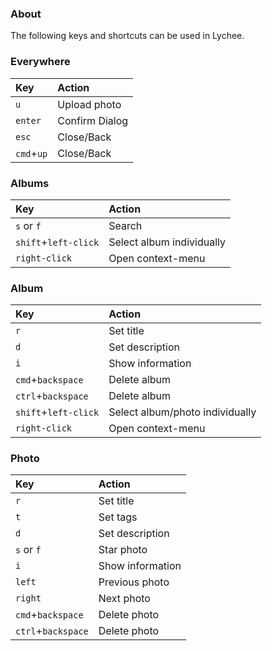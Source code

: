 ### About

The following keys and shortcuts can be used in Lychee.

### Everywhere
| Key | Action |
|:-----------|:------------|
| `u` | Upload photo |
| `enter` | Confirm Dialog |
| `esc` | Close/Back |
| `cmd`+`up` | Close/Back |

### Albums
| Key | Action |
|:-----------|:------------|
| `s` or `f` | Search |
| `shift`+`left-click` | Select album individually |
| `right-click` | Open context-menu |

### Album
| Key | Action |
|:-----------|:------------|
| `r` | Set title |
| `d` | Set description |
| `i` | Show information |
| `cmd`+`backspace` | Delete album |
| `ctrl`+`backspace` | Delete album |
| `shift`+`left-click` | Select album/photo individually |
| `right-click` | Open context-menu |

### Photo
| Key | Action |
|:-----------|:------------|
| `r` | Set title |
| `t` | Set tags |
| `d` | Set description |
| `s` or `f` | Star photo |
| `i` | Show information |
| `left` | Previous photo |
| `right` | Next photo |
| `cmd`+`backspace` | Delete photo |
| `ctrl`+`backspace` | Delete photo |